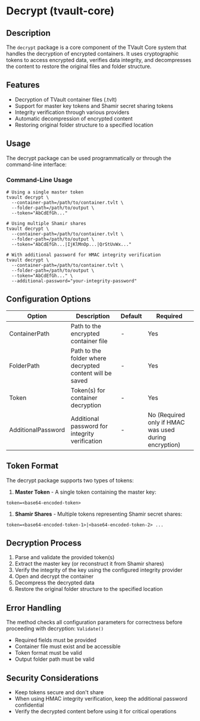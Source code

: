 # Decrypt (tvault-core)

## Description

The `decrypt` package is a core component of the TVault Core system that handles the decryption of encrypted containers. 
It uses cryptographic tokens to access encrypted data, verifies data integrity, and decompresses the content to restore the original files and folder structure.

## Features

- Decryption of TVault container files (.tvlt)
- Support for master key tokens and Shamir secret sharing tokens
- Integrity verification through various providers
- Automatic decompression of encrypted content
- Restoring original folder structure to a specified location

## Usage

The decrypt package can be used programmatically or through the command-line interface:

### Command-Line Usage

```shell
# Using a single master token
tvault decrypt \
  --container-path=/path/to/container.tvlt \
  --folder-path=/path/to/output \
  --token="AbCdEfGh..."

# Using multiple Shamir shares
tvault decrypt \
  --container-path=/path/to/container.tvlt \
  --folder-path=/path/to/output \
  --token="AbCdEfGh...|IjKlMnOp...|QrStUvWx..."

# With additional password for HMAC integrity verification
tvault decrypt \
  --container-path=/path/to/container.tvlt \
  --folder-path=/path/to/output \
  --token="AbCdEfGh..." \
  --additional-password="your-integrity-password"
```

## Configuration Options

| Option | Description | Default | Required |
| --- | --- | --- | --- |
| ContainerPath | Path to the encrypted container file | - | Yes |
| FolderPath | Path to the folder where decrypted content will be saved | - | Yes |
| Token | Token(s) for container decryption | - | Yes |
| AdditionalPassword | Additional password for integrity verification | - | No (Required only if HMAC was used during encryption) |

## Token Format

The decrypt package supports two types of tokens:

1. **Master Token** - A single token containing the master key:
```text
token=<base64-encoded-token>
```

1. **Shamir Shares** - Multiple tokens representing Shamir secret shares:
```text
token=<base64-encoded-token-1>|<base64-encoded-token-2> ...
```

## Decryption Process

1. Parse and validate the provided token(s)
2. Extract the master key (or reconstruct it from Shamir shares)
3. Verify the integrity of the key using the configured integrity provider
4. Open and decrypt the container
5. Decompress the decrypted data
6. Restore the original folder structure to the specified location

## Error Handling

The method checks all configuration parameters for correctness before proceeding with decryption: `Validate()`
- Required fields must be provided
- Container file must exist and be accessible
- Token format must be valid
- Output folder path must be valid

## Security Considerations

- Keep tokens secure and don't share
- When using HMAC integrity verification, keep the additional password confidential
- Verify the decrypted content before using it for critical operations
